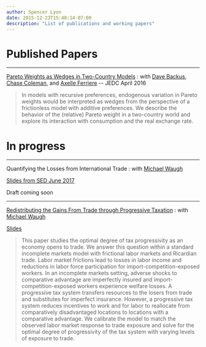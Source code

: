 ```yaml
---
author: Spencer Lyon
date: 2015-12-23T15:48:14-07:00
description: "List of publications and working papers"
---
```


# Published Papers

---

[Pareto Weights as Wedges in Two-Country Models](http://www.sciencedirect.com/science/article/pii/S0165188916300501)
: with [Dave Backus], [Chase Coleman], and [Axelle Ferriere] -- JEDC April 2016

> In models with recursive preferences, endogenous variation in Pareto weights would be interpreted as wedges from the perspective of a frictionless model with additive preferences. We describe the behavior of the (relative) Pareto weight in a two-country world and explore its interaction with consumption and the real exchange rate.


# In progress

---

Quantifying the Losses from International Trade
: with [Michael Waugh]

[Slides from SED June 2017](/files/LW_sed.pdf)

Draft coming soon

---

[Redistributing the Gains From Trade through Progressive Taxation](/files/LW_tax.pdf)
: with [Michael Waugh]

[Slides](/files/LW_nber.pdf)

> This paper studies the optimal degree of tax progressivity as an economy opens
> to trade. We answer this question within a standard incomplete markets model
> with frictional labor markets and Ricardian trade. Labor market frictions lead
> to losses in labor income and reductions in labor force participation for
> import-competition-exposed workers. In an incomplete markets setting, adverse
> shocks to comparative advantage are imperfectly insured and
> import-competition-exposed workers experience welfare losses. A progressive tax
> system transfers resources to the losers from trade and substitutes for
> imperfect insurance. However, a progressive tax system reduces incentives to
> work and for labor to reallocate from comparatively disadvantaged locations to
> locations with a comparative advantage. We calibrate the model to match the
> observed labor market response to trade exposure and solve for the optimal
> degree of progressivity of the tax system with varying levels of exposure to
> trade.

<!-- ---

The Dolo Modeling Framework
: with [Pablo Winant] and [Anastasia Zhutova]

[Slides from CEF June 2017](/files/dolo_cef.pdf)

Draft coming soon

--- -->

<!-- ---
MATLAB, Python, Julia: What to Choose in Economics?
: with [Chase Colman], [Lilia Maliar], and [Serguei Maliar]

Draft coming soon

**Computational appendices**:

- New Keynesian application jupyter notebooks:
    - Model
    - Python
    - Julia
    - Matlab
- Various algorithms for growth model:
    - Model
    - Python
    - Julia
    - Matlab


--- -->

[Dave Backus]: http://people.stern.nyu.edu/dbackus/ "Dave Backus"
[Chase Coleman]: https://github.com/cc7768 "Chase Coleman"
[Axelle Ferriere]: https://sites.google.com/a/nyu.edu/axelleferriere/ "Axelle Ferriere"
[Michael Waugh]: http://www.waugheconomics.com "Michael Waugh"
[Pablo Winant]: http://www.mosphere.fr "Pablo Winant"
[Anastasia Zhutova]: https://sites.google.com/site/anastasiazhutova/ "Anastasia Zhutova"
[Lilia Maliar]: http://web.stanford.edu/~maliarl/ "Lilia Maliar"
[Serguei Maliar]: http://web.stanford.edu/~maliars/ "Serguei Maliar"
